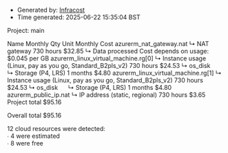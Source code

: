 - Generated by: [Infracost](https://infracost.io)
- Time generated: 2025-06-22 15:35:04 BST

Project: main

Name Monthly Qty Unit Monthly Cost azurerm\_nat\_gateway.nat ↳ NAT gateway 730 hours $32.85 ↳ Data processed Cost depends on usage: $0.045 per GB azurerm\_linux\_virtual\_machine.rg\[0] ↳ Instance usage (Linux, pay as you go, Standard\_B2pls\_v2) 730 hours $24.53 ↳ os\_disk      ↳ Storage (P4, LRS) 1 months $4.80 azurerm\_linux\_virtual\_machine.rg\[1] ↳ Instance usage (Linux, pay as you go, Standard\_B2pls\_v2) 730 hours $24.53 ↳ os\_disk      ↳ Storage (P4, LRS) 1 months $4.80 azurerm\_public\_ip.nat ↳ IP address (static, regional) 730 hours $3.65 Project total $95.16

Overall total $95.16

12 cloud resources were detected:  
∙ 4 were estimated  
∙ 8 were free
